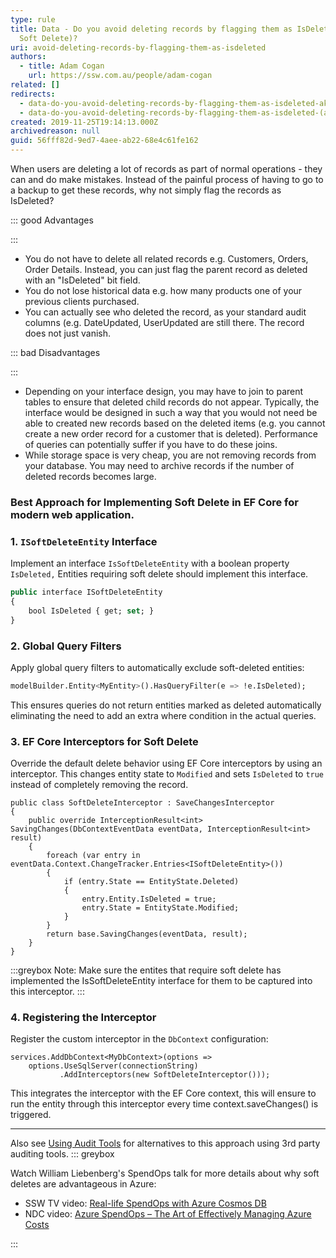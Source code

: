 ```yaml
---
type: rule
title: Data - Do you avoid deleting records by flagging them as IsDeleted (aka
  Soft Delete)?
uri: avoid-deleting-records-by-flagging-them-as-isdeleted
authors:
  - title: Adam Cogan
    url: https://ssw.com.au/people/adam-cogan
related: []
redirects:
  - data-do-you-avoid-deleting-records-by-flagging-them-as-isdeleted-aka-soft-delete
  - data-do-you-avoid-deleting-records-by-flagging-them-as-isdeleted-(aka-soft-delete)
created: 2019-11-25T19:14:13.000Z
archivedreason: null
guid: 56fff82d-9ed7-4aee-ab22-68e4c61fe162
---
```

When users are deleting a lot of records as part of normal operations - they can and do make mistakes. Instead of the painful process of having to go to a backup to get these records, why not simply flag the records as IsDeleted?

<!--endintro-->

::: good
Advantages

:::

* You do not have to delete all related records e.g. Customers, Orders, Order Details. Instead, you can just flag the parent record as deleted with an "IsDeleted" bit field.
* You do not lose historical data e.g. how many products one of your previous clients purchased.
* You can actually see who deleted the record, as your standard audit columns (e.g. DateUpdated, UserUpdated are still there. The record does not just vanish.

::: bad
Disadvantages

:::

* Depending on your interface design, you may have to join to parent tables to ensure that deleted child records do not appear. Typically, the interface would be designed in such a way that you would not need be able to created new records based on the deleted items (e.g. you cannot create a new order record for a customer that is deleted). Performance of queries can potentially suffer if you have to do these joins.
* While storage space is very cheap, you are not removing records from your database. You may need to archive records if the number of deleted records becomes large.

### Best Approach for Implementing Soft Delete in EF Core for modern web application.

### 1. `ISoftDeleteEntity` Interface

Implement an interface `IsSoftDeleteEntity` with a boolean property `IsDeleted,` Entities requiring soft delete should implement this interface.

```sql
public interface ISoftDeleteEntity
{
    bool IsDeleted { get; set; }
}
```

### 2. Global Query Filters

Apply global query filters to automatically exclude soft-deleted entities:

```sql
modelBuilder.Entity<MyEntity>().HasQueryFilter(e => !e.IsDeleted);
```

This ensures queries do not return entities marked as deleted automatically eliminating the need to add an extra where condition in the actual queries.

### 3. EF Core Interceptors for Soft Delete

Override the default delete behavior using EF Core interceptors by using an interceptor. This changes entity state to `Modified` and sets `IsDeleted` to `true` instead of completely removing the record.

```chsarp
public class SoftDeleteInterceptor : SaveChangesInterceptor
{
    public override InterceptionResult<int> SavingChanges(DbContextEventData eventData, InterceptionResult<int> result)
    {
        foreach (var entry in eventData.Context.ChangeTracker.Entries<ISoftDeleteEntity>())
        {
            if (entry.State == EntityState.Deleted)
            {
                entry.Entity.IsDeleted = true;
                entry.State = EntityState.Modified;
            }
        }
        return base.SavingChanges(eventData, result);
    }
}
```

:::greybox
Note: Make sure the entites that require soft delete has implemented the IsSoftDeleteEntity interface for them to be captured into this interceptor.
:::

### 4. Registering the Interceptor

Register the custom interceptor in the `DbContext` configuration:

```chsarp
services.AddDbContext<MyDbContext>(options =>
    options.UseSqlServer(connectionString)
           .AddInterceptors(new SoftDeleteInterceptor()));
```

This integrates the interceptor with the EF Core context, this will ensure to run the entity through this interceptor every time context.saveChanges() is triggered.

- - -

Also see [Using Audit Tools](/use-temporal-tables-to-audit-data-changes) for alternatives to this approach using 3rd party auditing tools.
::: greybox

Watch William Liebenberg's SpendOps talk for more details about why soft deletes are advantageous in Azure:

* SSW TV video: 
         [Real-life SpendOps with Azure Cosmos DB](https://www.youtube.com/watch?v=qfPQR8XlwFo)
* NDC video: 
         [Azure SpendOps – The Art of Effectively Managing Azure Costs](https://www.youtube.com/watch?v=zxSlKiWOOzw)

:::